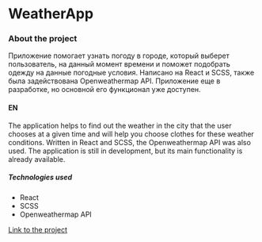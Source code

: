 # WeatherApp

### About the project
Приложение помогает узнать погоду в городе, который выберет пользователь, на данный момент времени и поможет подобрать одежду на данные погодные условия. Написано на React и SCSS, также была задействована Openweathermap API. 
Приложение еще в разработке, но основной его функционал уже доступен.


#### EN
The application helps to find out the weather in the city that the user chooses at a given time and will help you choose clothes for these weather conditions. Written in React and SCSS, the Openweathermap API was also used.
The application is still in development, but its main functionality is already available.


##### Technologies used
- React
- SCSS
- Openweathermap API

[Link to the project](https://mestr3z.github.io/weatherApp/)
